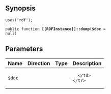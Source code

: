 ## Synopsis

<code>uses('rdf');</code>

<code>public function <b>[[RDFInstance]]::dump</b>(<b>$doc</b> = null)</code>

## Parameters

<table>
  <thead>
    <tr>
      <th>Name</th>
      <th>Direction</th>
      <th>Type</th>
      <th>Description</th>
    </tr>
  </thead>
  <tbody>
    <tr>
      <td><code>$doc</code>
      <td><i></i></td>
      <td></td>
      <td>

      </td>
    </tr>
  </tbody>
</table>


